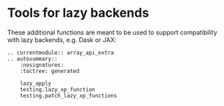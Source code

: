 # Tools for lazy backends

These additional functions are meant to be used to support compatibility with
lazy backends, e.g. Dask or JAX:

```{eval-rst}
.. currentmodule:: array_api_extra
.. autosummary::
    :nosignatures:
    :toctree: generated

    lazy_apply
    testing.lazy_xp_function
    testing.patch_lazy_xp_functions
```
